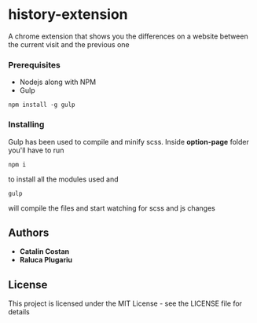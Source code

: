 # history-extension
A chrome extension that shows you the differences on a website between the current visit and the previous one


### Prerequisites

* Nodejs along with NPM
* Gulp
```
npm install -g gulp
```

### Installing
Gulp has been used to compile and minify scss. Inside **option-page** folder you'll have to run
```
npm i
```
to install all the modules used and

```
gulp
```
will compile the files and start watching for scss and js changes


## Authors
* **Catalin Costan**
* **Raluca Plugariu**

## License
This project is licensed under the MIT License - see the LICENSE file for details